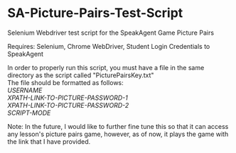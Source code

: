 # SA-Picture-Pairs-Test-Script
Selenium Webdriver test script for the SpeakAgent Game Picture Pairs

Requires: Selenium, Chrome WebDriver, Student Login Credentials to SpeakAgent

In order to properly run this script, you must have a file in the same directory as the script called "PicturePairsKey.txt"
<br>The file should be formatted as follows: <br>
<i>USERNAME<br>
XPATH-LINK-TO-PICTURE-PASSWORD-1<br>
XPATH-LINK-TO-PICTURE-PASSWORD-2<br>
SCRIPT-MODE</i>


Note: 
In the future, I would like to further fine tune this so that it can access any lesson's picture pairs game, however, as of now, it plays the game with the link that I have provided. 
